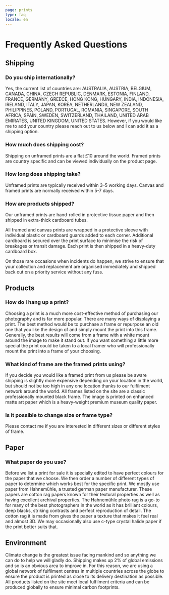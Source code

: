 ```yaml
---
page: prints
type: faq
locale: en
---
```

# Frequently Asked Questions

## Shipping

### Do you ship internationally?

Yes, the current list of countries are: AUSTRALIA, AUSTRIA, BELGIUM, CANADA, CHINA, CZECH REPUBLIC, DENMARK, ESTONIA, FINLAND, FRANCE, GERMANY, GREECE, HONG KONG, HUNGARY, INDIA, INDONESIA, IRELAND, ITALY, JAPAN, KOREA, NETHERLANDS, NEW ZEALAND, PHILIPPINES, POLAND, PORTUGAL, ROMANIA, SINGAPORE, SOUTH AFRICA, SPAIN, SWEDEN, SWITZERLAND, THAILAND, UNITED ARAB EMIRATES, UNITED KINGDOM, UNITED STATES. However, if you would like me to add your country please reach out to us below and I can add it as a shipping option. 

### How much does shipping cost?

Shipping on unframed prints are a flat £10 around the world. Framed prints are country specific and can be viewed individually on the product page.

### How long does shipping take?

Unframed prints are typically received within 3–5 working days. Canvas and framed prints are normally received within 5-7 days.

### How are products shipped?

Our unframed prints are hand-rolled in protective tissue paper and then shipped in extra-thick cardboard tubes.

All framed and canvas prints are wrapped in a protective sleeve with individual plastic or cardboard guards added to each corner. Additional cardboard is secured over the print surface to minimise the risk of breakages or transit damage. Each print is then shipped in a heavy-duty cardboard box.

On those rare occasions when incidents do happen, we strive to ensure that your collection and replacement are organised immediately and shipped back out on a priority service without any fuss.

## Products

### How do I hang up a print?

Choosing a print is a much more cost-effective method of purchasing our photography and is far more popular. There are many ways of displaying a print. The best method would be to purchase a frame or repurpose an old one that you like the design of and simply mount the print into this frame. Generally, the best results will come from a frame with a white mount around the image to make it stand out. If you want something a little more special the print could be taken to a local framer who will professionally mount the print into a frame of your choosing. 

### What kind of frame are the framed prints using?

If you decide you would like a framed print from us please be aware shipping is slightly more expensive depending on your location in the world, but should not be too high in any one location thanks to our fulfilment network around the world. All frames listed on the site are a classic professionally mounted black frame. The image is printed on enhanced matte art paper which is a heavy-weight premium museum quality paper. 

### Is it possible to change size or frame type?

Please contact me if you are interested in different sizes or different styles of frame.

## Paper

### What paper do you use?

Before we list a print for sale it is specially edited to have perfect colours for the paper that we choose. We then order a number of different types of paper to determine which works best for the specific print. We mostly use paper from Hahnemühle, a trusted german paper manufacturer. These papers are cotton rag papers known for their textural properties as well as having excellent archival properties. The Hahnemühle photo rag is a go-to for many of the best photographers in the world as it has brilliant colours, deep blacks, striking contrasts and perfect reproduction of detail. The cotton rag it is made from gives the paper a texture that makes it feel real and almost 3D. We may occasionally also use c-type crystal halide paper if the print better suits that.

## Environment

Climate change is the greatest issue facing mankind and so anything we can do to help we will gladly do. Shipping makes up 2% of global emissions and so is an obvious area to improve in. For this reason, we are using a global network of fulfilment centres in multiple countries across the globe to ensure the product is printed as close to its delivery destination as possible.  All products listed on the site meet local fulfilment criteria and can be produced globally to ensure minimal carbon footprints.